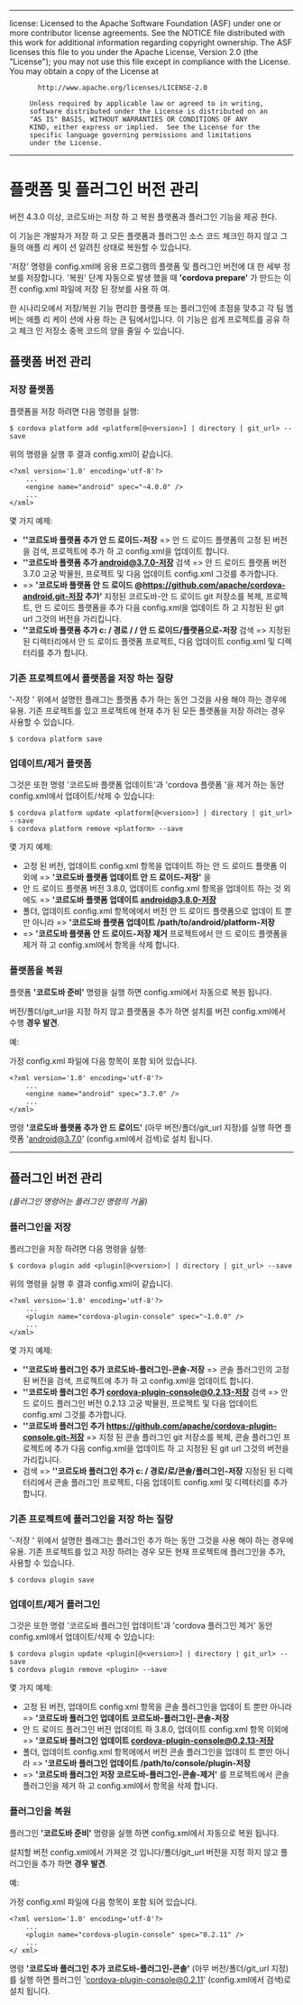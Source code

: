 * * *

license: Licensed to the Apache Software Foundation (ASF) under one or more contributor license agreements. See the NOTICE file distributed with this work for additional information regarding copyright ownership. The ASF licenses this file to you under the Apache License, Version 2.0 (the "License"); you may not use this file except in compliance with the License. You may obtain a copy of the License at

           http://www.apache.org/licenses/LICENSE-2.0
    
         Unless required by applicable law or agreed to in writing,
         software distributed under the License is distributed on an
         "AS IS" BASIS, WITHOUT WARRANTIES OR CONDITIONS OF ANY
         KIND, either express or implied.  See the License for the
         specific language governing permissions and limitations
         under the License.
    

* * *

# 플랫폼 및 플러그인 버전 관리

버전 4.3.0 이상, 코르도바는 저장 하 고 복원 플랫폼과 플러그인 기능을 제공 한다.

이 기능은 개발자가 저장 하 고 모든 플랫폼과 플러그인 소스 코드 체크인 하지 않고 그들의 애플 리 케이 션 알려진 상태로 복원할 수 있습니다.

'저장' 명령을 config.xml에 응용 프로그램의 플랫폼 및 플러그인 버전에 대 한 세부 정보를 저장합니다. '복원' 단계 자동으로 발생 했을 때 **'cordova prepare'** 가 만드는 이전 config.xml 파일에 저장 된 정보를 사용 하 여.

한 시나리오에서 저장/복원 기능 편리한 플랫폼 또는 플러그인에 초점을 맞추고 각 팀 멤버는 애플 리 케이 션에 사용 하는 큰 팀에서입니다. 이 기능은 쉽게 프로젝트를 공유 하 고 체크 인 저장소 중복 코드의 양을 줄일 수 있습니다.

## 플랫폼 버전 관리

### 저장 플랫폼

플랫폼을 저장 하려면 다음 명령을 실행:

    $ cordova platform add <platform[@<version>] | directory | git_url> --save
    

위의 명령을 실행 후 결과 config.xml이 같습니다.

    <?xml version='1.0' encoding='utf-8'?>
        ...
        <engine name="android" spec="~4.0.0" />
        ...
    </xml>
    

몇 가지 예제:

  * **''코르도바 플랫폼 추가 안 드 로이드-저장** => 안 드 로이드 플랫폼의 고정 된 버전을 검색, 프로젝트에 추가 하 고 config.xml을 업데이트 합니다.
  * **''코르도바 플랫폼 추가 android@3.7.0-저장** 검색 => 안 드 로이드 플랫폼 버전 3.7.0 고궁 박물원, 프로젝트 및 다음 업데이트 config.xml 그것를 추가합니다.
  * => **'코르도바 플랫폼 안 드 로이드 @https://github.com/apache/cordova-android.git-저장 추가'** 지정된 코르도바-안 드 로이드 git 저장소를 복제, 프로젝트, 안 드 로이드 플랫폼을 추가 다음 config.xml을 업데이트 하 고 지정된 된 git url 그것의 버전을 가리킵니다.
  * **''코르도바 플랫폼 추가 c: / 경로 / / 안 드 로이드/플랫폼으로-저장** 검색 => 지정된 된 디렉터리에서 안 드 로이드 플랫폼 프로젝트, 다음 업데이트 config.xml 및 디렉터리를 추가 합니다.

### 기존 프로젝트에서 플랫폼을 저장 하는 질량

'-저장 ' 위에서 설명한 플래그는 플랫폼 추가 하는 동안 그것을 사용 해야 하는 경우에 유용. 기존 프로젝트를 있고 프로젝트에 현재 추가 된 모든 플랫폼을 저장 하려는 경우 사용할 수 있습니다.

    $ cordova platform save
    

### 업데이트/제거 플랫폼

그것은 또한 명령 '코르도바 플랫폼 업데이트'과 'cordova 플랫폼 '을 제거 하는 동안 config.xml에서 업데이트/삭제 수 있습니다:

    $ cordova platform update <platform[@<version>] | directory | git_url> --save
    $ cordova platform remove <platform> --save
    

몇 가지 예제:

  * 고정 된 버전, 업데이트 config.xml 항목을 업데이트 하는 안 드 로이드 플랫폼 이외에 => **'코르도바 플랫폼 업데이트 안 드 로이드-저장'** 을
  * 안 드 로이드 플랫폼 버전 3.8.0, 업데이트 config.xml 항목을 업데이트 하는 것 외에도 => **'코르도바 플랫폼 업데이트 android@3.8.0-저장**
  * 폴더, 업데이트 config.xml 항목에에서 버전 안 드 로이드 플랫폼으로 업데이 트 뿐만 아니라 => **'코르도바 플랫폼 업데이트 /path/to/android/platform-저장**
  * => **'코르도바 플랫폼 안 드 로이드-저장 제거** 프로젝트에서 안 드 로이드 플랫폼을 제거 하 고 config.xml에서 항목을 삭제 합니다.

### 플랫폼을 복원

플랫폼 **'코르도바 준비'** 명령을 실행 하면 config.xml에서 자동으로 복원 됩니다.

버전/폴더/git_url을 지정 하지 않고 플랫폼을 추가 하면 설치를 버전 config.xml에서 수행 **경우 발견**.

예:

가정 config.xml 파일에 다음 항목이 포함 되어 있습니다.

    <?xml version='1.0' encoding='utf-8'?>
        ...
        <engine name="android" spec="3.7.0" />
        ...
    </xml>
    

명령 **'코르도바 플랫폼 추가 안 드 로이드'** (아무 버전/폴더/git_url 지정)를 실행 하면 플랫폼 'android@3.7.0' (config.xml에서 검색)로 설치 됩니다.

* * *

## 플러그인 버전 관리

*(플러그인 명령어는 플러그인 명령의 거울)*

### 플러그인을 저장

플러그인을 저장 하려면 다음 명령을 실행:

    $ cordova plugin add <plugin[@<version>] | directory | git_url> --save
    

위의 명령을 실행 후 결과 config.xml이 같습니다.

    <?xml version='1.0' encoding='utf-8'?>
        ...
        <plugin name="cordova-plugin-console" spec="~1.0.0" />
        ...
    </xml>
    

몇 가지 예제:

  * **''코르도바 플러그인 추가 코르도바-플러그인-콘솔-저장** => 콘솔 플러그인의 고정 된 버전을 검색, 프로젝트에 추가 하 고 config.xml을 업데이트 합니다.
  * **''코르도바 플러그인 추가 cordova-plugin-console@0.2.13-저장** 검색 => 안 드 로이드 플러그인 버전 0.2.13 고궁 박물원, 프로젝트 및 다음 업데이트 config.xml 그것를 추가합니다.
  * **''코르도바 플러그인 추가 https://github.com/apache/cordova-plugin-console.git-저장** => 지정 된 콘솔 플러그인 git 저장소를 복제, 콘솔 플러그인 프로젝트에 추가 다음 config.xml을 업데이트 하 고 지정된 된 git url 그것의 버전을 가리킵니다.
  * 검색 => **''코르도바 플러그인 추가 c: / 경로/로/콘솔/플러그인-저장** 지정된 된 디렉터리에서 콘솔 플러그인 프로젝트, 다음 업데이트 config.xml 및 디렉터리를 추가 합니다.

### 기존 프로젝트에 플러그인을 저장 하는 질량

'-저장 ' 위에서 설명한 플래그는 플러그인 추가 하는 동안 그것을 사용 해야 하는 경우에 유용. 기존 프로젝트를 있고 저장 하려는 경우 모든 현재 프로젝트에 플러그인을 추가, 사용할 수 있습니다.

    $ cordova plugin save
    

### 업데이트/제거 플러그인

그것은 또한 명령 '코르도바 플러그인 업데이트'과 'cordova 플러그인 제거' 동안 config.xml에서 업데이트/삭제 수 있습니다:

    $ cordova plugin update <plugin[@<version>] | directory | git_url> --save
    $ cordova plugin remove <plugin> --save
    

몇 가지 예제:

  * 고정 된 버전, 업데이트 config.xml 항목을 콘솔 플러그인을 업데이 트 뿐만 아니라 => **'코르도바 플러그인 업데이트 코르도바-플러그인-콘솔-저장**
  * 안 드 로이드 플러그인 버전 업데이트 하 3.8.0, 업데이트 config.xml 항목 이외에 => **'코르도바 플러그인 업데이트 cordova-plugin-console@0.2.13-저장**
  * 폴더, 업데이트 config.xml 항목에에서 버전 콘솔 플러그인을 업데이 트 뿐만 아니라 => **'코르도바 플러그인 업데이트 /path/to/console/plugin-저장**
  * => **'코르도바 플러그인 저장 코르도바-플러그인-콘솔-제거'** 를 프로젝트에서 콘솔 플러그인을 제거 하 고 config.xml에서 항목을 삭제 합니다.

### 플러그인을 복원

플러그인 **'코르도바 준비'** 명령을 실행 하면 config.xml에서 자동으로 복원 됩니다.

설치할 버전 config.xml에서 가져온 것 입니다/폴더/git_url 버전을 지정 하지 않고 플러그인을 추가 하면 **경우 발견**.

예:

가정 config.xml 파일에 다음 항목이 포함 되어 있습니다.

    <?xml version='1.0' encoding='utf-8'?>
        ...
        <plugin name="cordova-plugin-console" spec="0.2.11" />
        ...
    </ xml>
    

명령 **'코르도바 플러그인 추가 코르도바-플러그인-콘솔'** (아무 버전/폴더/git_url 지정)를 실행 하면 플러그인 'cordova-plugin-console@0.2.11' (config.xml에서 검색)로 설치 됩니다.